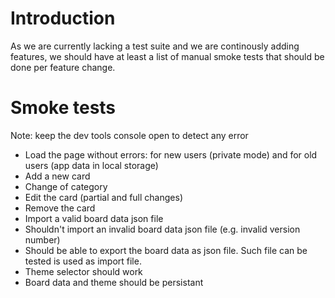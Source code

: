 # Introduction

As we are currently lacking a test suite and we are continously adding features, we should have at least a list of manual smoke tests that should be done per feature change.


# Smoke tests

Note: keep the dev tools console open to detect any error

- Load the page without errors: for new users (private mode) and for old users (app data in local storage)
- Add a new card
- Change of category
- Edit the card (partial and full changes)
- Remove the card
- Import a valid board data json file
- Shouldn't import an invalid board data json file (e.g. invalid version number)
- Should be able to export the board data as json file. Such file can be tested is used as import file.
- Theme selector should work
- Board data and theme should be persistant


